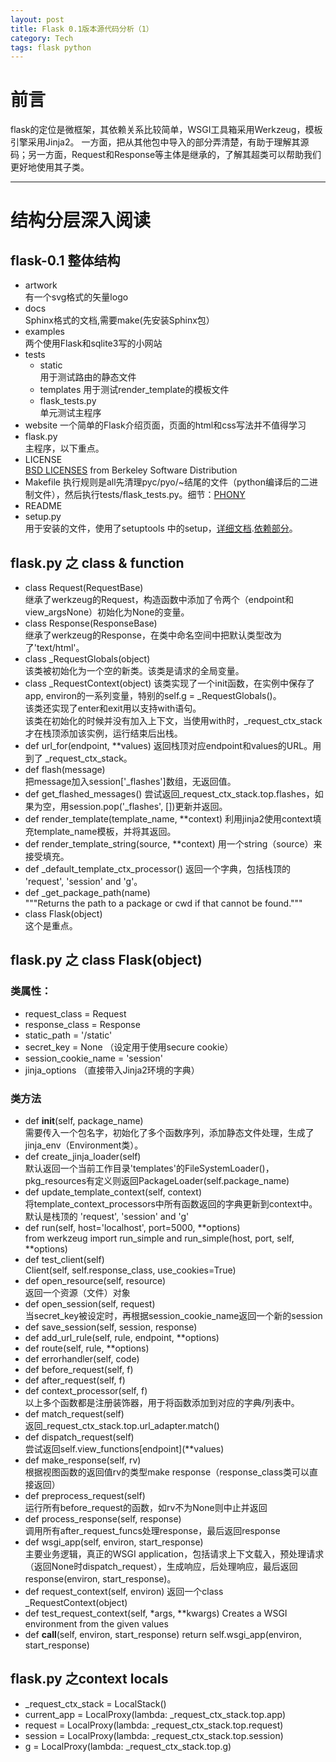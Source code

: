 ```yaml
--- 
layout: post 
title: Flask 0.1版本源代码分析（1） 
category: Tech 
tags: flask python  
---
```


# 前言
flask的定位是微框架，其依赖关系比较简单，WSGI工具箱采用Werkzeug，模板引擎采用Jinja2。
一方面，把从其他包中导入的部分弄清楚，有助于理解其源码；另一方面，Request和Response等主体是继承的，了解其超类可以帮助我们更好地使用其子类。

---

#  结构分层深入阅读

## flask-0.1 整体结构

- artwork  
有一个svg格式的矢量logo
- docs  
Sphinx格式的文档,需要make(先安装Sphinx包）
- examples  
两个使用Flask和sqlite3写的小网站
- tests
  - static  
  用于测试路由的静态文件
  - templates
  用于测试render_template的模板文件
  - flask_tests.py  
  单元测试主程序
- website
一个简单的Flask介绍页面，页面的html和css写法并不值得学习
- flask.py  
主程序，以下重点。
- LICENSE  
[BSD LICENSES](https://en.wikipedia.org/wiki/BSD_licenses) from Berkeley Software Distribution
- Makefile
执行规则是all先清理pyc/pyo/~结尾的文件（python编译后的二进制文件），然后执行tests/flask_tests.py。细节：[PHONY](http://www.cnblogs.com/hnrainll/archive/2011/04/12/2013377.html)
- README 
- setup.py  
用于安装的文件，使用了setuptools 中的setup，[详细文档](https://setuptools.readthedocs.io/en/latest/setuptools.html#basic-use).[依赖部分](https://setuptools.readthedocs.io/en/latest/setuptools.html#declaring-dependencies)。

## flask.py 之 class & function
- class Request(RequestBase)  
继承了werkzeug的Request，构造函数中添加了令两个（endpoint和view_argsNone）初始化为None的变量。
- class Response(ResponseBase)  
继承了werkzeug的Response，在类中命名空间中把默认类型改为了'text/html'。
- class \_RequestGlobals(object)  
该类被初始化为一个空的新类。该类是请求的全局变量。
- class \_RequestContext(object)
该类实现了一个init函数，在实例中保存了app, environ的一系列变量，特别的self.g = \_RequestGlobals()。  
该类还实现了enter和exit用以支持with语句。  
该类在初始化的时候并没有加入上下文，当使用with时，\_request\_ctx\_stack才在栈顶添加该实例，运行结束后出栈。
- def url_for(endpoint, **values)
返回栈顶对应endpoint和values的URL。用到了 \_request\_ctx\_stack。
- def flash(message)  
把message加入session['\_flashes']数组，无返回值。
- def get\_flashed\_messages()
尝试返回\_request\_ctx\_stack.top.flashes，如果为空，用session.pop('\_flashes', [])更新并返回。
- def render\_template(template\_name, **context)
利用jinja2使用context填充template_name模板，并将其返回。
- def render\_template\_string(source, **context)
用一个string（source）来接受填充。
- def \_default\_template\_ctx\_processor()
返回一个字典，包括栈顶的 'request', 'session' and 'g'。
- def \_get\_package\_path(name)  
"""Returns the path to a package or cwd if that cannot be found."""
- class Flask(object)  
这个是重点。

## flask.py 之 class Flask(object) 

### 类属性：
- request_class = Request  
- response_class = Response  
- static_path = '/static'  
- secret_key = None （设定用于使用secure cookie）  
- session_cookie_name = 'session'  
- jinja_options （直接带入Jinja2环境的字典）

### 类方法
- def __init__(self, package_name)  
需要传入一个包名字，初始化了多个函数序列，添加静态文件处理，生成了jinja_env（Environment类）。
- def create_jinja_loader(self)  
默认返回一个当前工作目录\'templates'的FileSystemLoader()，pkg_resources有定义则返回PackageLoader(self.package_name)
- def update_template_context(self, context)  
将template_context_processors中所有函数返回的字典更新到context中。默认是栈顶的 'request', 'session' and 'g'
- def run(self, host='localhost', port=5000, **options)  
from werkzeug import run_simple and run_simple(host, port, self, **options)
- def test_client(self)  
Client(self, self.response_class, use_cookies=True)
- def open_resource(self, resource)  
返回一个资源（文件）对象
- def open_session(self, request)  
当secret_key被设定时，再根据session_cookie_name返回一个新的session
- def save_session(self, session, response)  
- def add_url_rule(self, rule, endpoint, **options)  
- def route(self, rule, **options)
- def errorhandler(self, code)
- def before_request(self, f)
- def after_request(self, f)
- def context_processor(self, f)  
以上多个函数都是注册装饰器，用于将函数添加到对应的字典/列表中。
- def match_request(self)  
返回_request_ctx_stack.top.url_adapter.match()
- def dispatch_request(self)  
尝试返回self.view_functions\[endpoint\](**values)
- def make_response(self, rv)  
根据视图函数的返回值rv的类型make response（response_class类可以直接返回）
- def preprocess_request(self)  
运行所有before_request的函数，如rv不为None则中止并返回
- def process_response(self, response)  
调用所有after_request_funcs处理response，最后返回response
- def wsgi_app(self, environ, start_response)  
主要业务逻辑，真正的WSGI application，包括请求上下文载入，预处理请求（返回None时dispatch_request），生成响应，后处理响应，最后返回response(environ, start_response)。
- def request_context(self, environ)
返回一个class _RequestContext(object)
- def test_request_context(self, *args, **kwargs)
Creates a WSGI environment from the given values
- def __call__(self, environ, start_response)
return self.wsgi_app(environ, start_response)


## flask.py 之context locals

- _request_ctx_stack = LocalStack()
- current_app = LocalProxy(lambda: _request_ctx_stack.top.app)
- request = LocalProxy(lambda: _request_ctx_stack.top.request)
- session = LocalProxy(lambda: _request_ctx_stack.top.session)
- g = LocalProxy(lambda: _request_ctx_stack.top.g)
